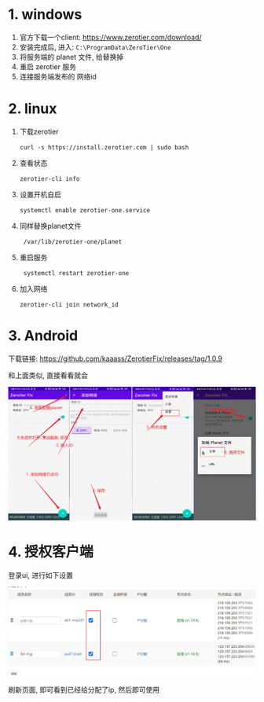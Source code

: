 # 1. windows

1. 官方下载一个client: https://www.zerotier.com/download/
2. 安装完成后, 进入: `C:\ProgramData\ZeroTier\One`
3. 将服务端的 planet 文件, 给替换掉
4. 重启 zerotier 服务
5. 连接服务端发布的 网络id

# 2. linux

1. 下载zerotier

   ```shell
   curl -s https://install.zerotier.com | sudo bash
   ```

2. 查看状态

   ```shell
   zerotier-cli info
   ```

3. 设置开机自启

   ```shell
   systemctl enable zerotier-one.service
   ```

4. 同样替换planet文件

   ```shell
    /var/lib/zerotier-one/planet
   ```

5. 重启服务

   ```shell
    systemctl restart zerotier-one
   ```

6. 加入网络

   ```shell
   zerotier-cli join network_id
   ```

# 3. Android

下载链接: https://github.com/kaaass/ZerotierFix/releases/tag/1.0.9

和上面类似, 直接看看就会

![image-20230810005317979](.image/02-client/image-20230810005317979.png)

# 4. 授权客户端

登录ui, 进行如下设置

![image-20230607142358559](.image/02-client/image-20230607142358559.png)

刷新页面, 即可看到已经给分配了ip, 然后即可使用